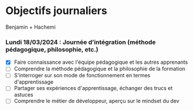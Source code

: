 # Objectifs journaliers

Benjamin + Hachemi

### Lundi 18/03/2024 : Journée d’intégration (méthode pédagogique, philosophie, etc.)

- [x] Faire connaissance avec l'équipe pédagogique et les autres apprenants
- [ ] Comprendre la méthode pédagogique et la philosophie de la formation
- [ ] S'interroger sur son mode de fonctionnement en termes d'apprentissage
- [ ] Partager ses expériences d'apprentissage, échanger des trucs et astuces
- [ ] Comprendre le métier de développeur, aperçu sur le mindset du dev
